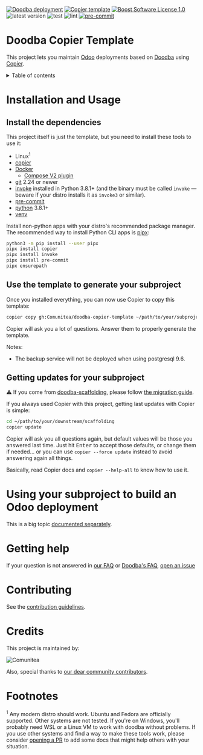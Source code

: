 [![Doodba deployment](https://img.shields.io/badge/deployment-doodba-informational)][doodba]
[![Copier template](https://img.shields.io/badge/template%20engine-copier-informational)][copier]
[![Boost Software License 1.0](https://img.shields.io/badge/license-bsl--1.0-important)](COPYING)
![latest version](https://img.shields.io/github/v/release/Comunitea/doodba-copier-template?sort=semver)
![test](https://github.com/Comunitea/doodba-copier-template/workflows/test/badge.svg)
![lint](https://github.com/Comunitea/doodba-copier-template/workflows/lint/badge.svg)
[![pre-commit](https://img.shields.io/badge/pre--commit-enabled-brightgreen?logo=pre-commit&logoColor=white)](https://pre-commit.com/)

# Doodba Copier Template

This project lets you maintain [Odoo][] deployments based on [Doodba][] using
[Copier][].

<details>
<!-- prettier-ignore-start -->
<!-- START doctoc generated TOC please keep comment here to allow auto update -->
<!-- DON'T EDIT THIS SECTION, INSTEAD RE-RUN doctoc TO UPDATE -->
<summary>Table of contents</summary>

- [Installation and Usage](#installation-and-usage)
  - [Install the dependencies](#install-the-dependencies)
  - [Use the template to generate your subproject](#use-the-template-to-generate-your-subproject)
  - [Getting updates for your subproject](#getting-updates-for-your-subproject)
- [Using your subproject to build an Odoo deployment](#using-your-subproject-to-build-an-odoo-deployment)
- [Getting help](#getting-help)
- [Contributing](#contributing)
- [Credits](#credits)
- [Footnotes](#footnotes)

<!-- END doctoc generated TOC please keep comment here to allow auto update -->
<!-- prettier-ignore-end -->
</details>

# Installation and Usage

## Install the dependencies

This project itself is just the template, but you need to install these tools to use it:

- Linux<sup>1</sup>
- [copier][]
- [Docker](https://docs.docker.com/)
  - [Compose V2 plugin](https://docs.docker.com/compose/)
- [git](https://git-scm.com/) 2.24 or newer
- [invoke](https://www.pyinvoke.org/) installed in Python 3.8.1+ (and the binary must be
  called `invoke` — beware if your distro installs it as `invoke3` or similar).
- [pre-commit](https://pre-commit.com/)
- [python](https://www.python.org/) 3.8.1+
- [venv](https://docs.python.org/3/library/venv.html)

Install non-python apps with your distro's recommended package manager. The recommended
way to install Python CLI apps is [pipx](https://pipxproject.github.io/pipx/):

```bash
python3 -m pip install --user pipx
pipx install copier
pipx install invoke
pipx install pre-commit
pipx ensurepath
```

## Use the template to generate your subproject

Once you installed everything, you can now use Copier to copy this template:

```bash
copier copy gh:Comunitea/doodba-copier-template ~/path/to/your/subproject
```

Copier will ask you a lot of questions. Answer them to properly generate the template.

Notes:

- The backup service will not be deployed when using postgresql 9.6.

## Getting updates for your subproject

⚠️ If you come from
[doodba-scaffolding](https://github.com/Comunitea/doodba-scaffolding), please follow
[the migration guide](docs/migrating-from-doodba-scaffolding.md).

If you always used Copier with this project, getting last updates with Copier is simple:

```bash
cd ~/path/to/your/downstream/scaffolding
copier update
```

Copier will ask you all questions again, but default values will be those you answered
last time. Just hit <kbd>Enter</kbd> to accept those defaults, or change them if
needed... or you can use `copier --force update` instead to avoid answering again all
things.

Basically, read Copier docs and `copier --help-all` to know how to use it.

# Using your subproject to build an Odoo deployment

This is a big topic [documented separately](docs/daily-usage.md).

# Getting help

If your question is not answered in [our FAQ](docs/faq.md) or
[Doodba's FAQ](https://github.com/Comunitea/doodba#faq),
[open an issue](CONTRIBUTING.md#issues)

# Contributing

See the [contribution guidelines](CONTRIBUTING.md).

# Credits

This project is maintained by:

![Comunitea](https://comunitea.com/wp-content/uploads/2016/01/logocomunitea3.png)

Also, special thanks to
[our dear community contributors](https://github.com/Comunitea/doodba-copier-template/graphs/contributors).

# Footnotes

<sup>1</sup> Any modern distro should work. Ubuntu and Fedora are officially supported.
Other systems are not tested. If you're on Windows, you'll probably need WSL or a Linux
VM to work with doodba without problems. If you use other systems and find a way to make
these tools work, please consider [opening a PR](#contributing) to add some docs that
might help others with your situation.

[copier]: https://github.com/pykong/copier
[doodba]: https://github.com/Comunitea/doodba
[odoo]: https://www.odoo.com/
